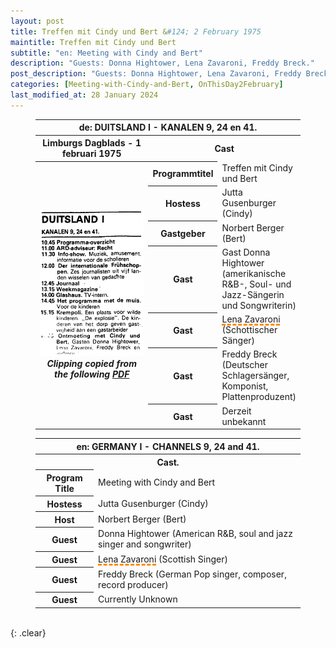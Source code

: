 ```yaml
---
layout: post
title: Treffen mit Cindy und Bert &#124; 2 February 1975
maintitle: Treffen mit Cindy und Bert
subtitle: "en: Meeting with Cindy and Bert"
description: "Guests: Donna Hightower, Lena Zavaroni, Freddy Breck."
post_description: "Guests: Donna Hightower, Lena Zavaroni, Freddy Breck."
categories: [Meeting-with-Cindy-and-Bert, OnThisDay2February]
last_modified_at: 28 January 2024
---
```


<figure class="fig3">
<table>
<tr id="infobox1"><th colspan="3">de: DUITSLAND I - KANALEN 9, 24 en 41.</th></tr>
<tr id="infobox1"><th>Limburgs Dagblads - 1 februari 1975</th><th colspan="2">Cast</th></tr>
<tr>
<th rowspan="8" class="top" style="width:50%;"><a href="/assets/images/german-tv/1975-02-01-meeting-with-cindy-and-bert-newspaper-clipping.png"><img src="/assets/images/german-tv/1975-02-01-meeting-with-cindy-and-bert-newspaper-clipping.png" class="full-width zoom-in" /></a><cite>Clipping copied from the following <a class="external-link" href="https://archive.org/details/LimburgsDagblad19701995_part3/ddd%3A010560730%3Ampeg21/page/7/mode/1up">PDF</a></cite></th>
</tr>
<tr><th>Programmtitel</th><td>Treffen mit Cindy und Bert</td></tr>
<tr><th>Hostess</th><td>Jutta Gusenburger (Cindy)</td></tr>
<tr><th>Gastgeber</th><td>Norbert Berger (Bert)</td></tr>
<tr><th>Gast</th><td>Gast Donna Hightower (amerikanische R&B-, Soul- und Jazz-Sängerin und Songwriterin)</td></tr>
<tr><th>Gast</th><td><span style="text-decoration: underline dashed darkorange 3px;">Lena Zavaroni</span> (Schottischer Sänger)</td></tr>
<tr><th>Gast</th><td>Freddy Breck (Deutscher Schlagersänger, Komponist, Plattenproduzent)</td></tr>
<tr><th>Gast</th><td>Derzeit unbekannt</td></tr>
</table>
</figure>

<figure class="fig3">
<table>
<tr id="infobox2"><th colspan="3">en: GERMANY I - CHANNELS 9, 24 and 41.</th></tr>
<tr id="infobox2"><th colspan="3">Cast.</th></tr>
<tr><th>Program Title</th><td>Meeting with Cindy and Bert</td></tr>
<tr><th>Hostess</th><td>Jutta Gusenburger (Cindy)</td></tr>
<tr><th>Host</th><td>Norbert Berger (Bert)</td></tr>
<tr><th>Guest</th><td>Donna Hightower (American R&B, soul and jazz singer and songwriter)</td></tr>
<tr><th>Guest</th><td><span style="text-decoration: underline dashed darkorange 3px;">Lena Zavaroni</span> (Scottish Singer)</td></tr>
<tr><th>Guest</th><td>Freddy Breck (German Pop singer, composer, record producer)</td></tr>
<tr><th>Guest</th><td>Currently Unknown</td></tr>
</table>
</figure>

<br />{: .clear}


